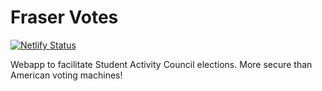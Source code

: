 # Fraser Votes 
[![Netlify Status](https://api.netlify.com/api/v1/badges/e720e7b5-5eaa-43cf-b3e9-78024f3e73b3/deploy-status)](https://app.netlify.com/sites/fraservotes/deploys)

Webapp to facilitate Student Activity Council elections. More secure than American voting machines!

